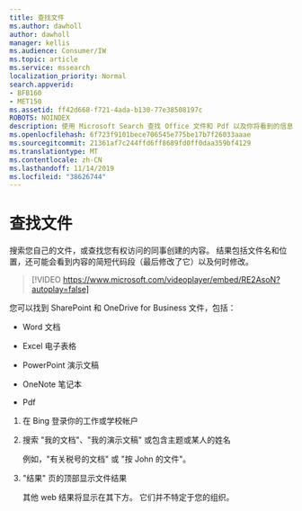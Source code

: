 ```yaml
---
title: 查找文件
ms.author: dawholl
author: dawholl
manager: kellis
ms.audience: Consumer/IW
ms.topic: article
ms.service: mssearch
localization_priority: Normal
search.appverid:
- BFB160
- MET150
ms.assetid: ff42d668-f721-4ada-b130-77e38508197c
ROBOTS: NOINDEX
description: 使用 Microsoft Search 查找 Office 文件和 Pdf 以及你将看到的信息
ms.openlocfilehash: 6f723f9101bece706545e775be17b7f26033aaae
ms.sourcegitcommit: 21361af7c244ffd6ff8689fd0ff0daa359bf4129
ms.translationtype: MT
ms.contentlocale: zh-CN
ms.lasthandoff: 11/14/2019
ms.locfileid: "38626744"
---
```

# <a name="find-files"></a>查找文件

搜索您自己的文件，或查找您有权访问的同事创建的内容。 结果包括文件名和位置，还可能会看到内容的简短代码段（最后修改了它）以及何时修改。
  
> [!VIDEO https://www.microsoft.com/videoplayer/embed/RE2AsoN?autoplay=false]
  
您可以找到 SharePoint 和 OneDrive for Business 文件，包括：
  
- Word 文档
    
- Excel 电子表格
    
- PowerPoint 演示文稿
    
- OneNote 笔记本
    
- Pdf
    
1. 在 Bing 登录你的工作或学校帐户
    
2. 搜索 "我的文档"、"我的演示文稿" 或包含主题或某人的姓名
    
    例如，"有关税号的文档" 或 "按 John 的文件"。
    
3. "结果" 页的顶部显示文件结果
    
    其他 web 结果将显示在其下方。 它们并不特定于您的组织。


